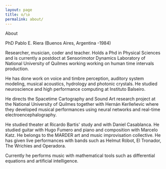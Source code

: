 ```yaml
---
layout: page
title: o/\o
permalink: about/
---
```


<div class="message">
  About
</div>

PhD Pablo E. Riera (Buenos Aires, Argentina -1984)

Researcher, musician, coder and teacher. Holds a Phd in Physical Sciences and is currently a postdoct at Sensorimotor Dynamics Laboratory of National University of Quilmes working working on human time intervals production.

He has done work on voice and timbre perception, auditory system modeling, musical acoustics, hydrology and photonic crystals. He studied neuroscience and high performance computing at Instituto Balseiro.

He directs the Spacetime Cartography and Sound Art research project at the National University of Quilmes together with Hernán Kerlleñevic where they developed musical performances using neural networks and real-time electroencephalography.

He studied theater at Ricardo Bartis' study and with Daniel Casablanca. He studied guitar with Hugo Fumero and piano and composition with Marcelo Katz. He belongs to the MARDER art and music improvisation collective. He has given live performances with bands such as Helmut Róbot, El Tronador, The Wrichies and Operadora.

Currently he performs music with mathematical tools such as differential equations and artificial intelligence.
